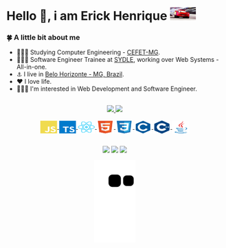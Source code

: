 # Hello 👋, i am Erick Henrique <img height="30" width="60" src="https://github.com/ErickHDdS/ErickHDdS/blob/main/mcqueen.gif">


### 🍀 A little bit about me

- 👨🏻‍🎓 Studying Computer Engineering - [CEFET-MG](https://www.cefetmg.br/).
- 👨🏻‍💻 Software Engineer Trainee at [SYDLE](https://www.sydle.com/), working over Web Systems - All-in-one.
- ⚓️ I live in [Belo Horizonte - MG, Brazil](https://www.google.com/maps/place/Belo+Horizonte,+MG/@-19.9026615,-44.1041363,11z/data=!3m1!4b1!4m5!3m4!1s0xa690cacacf2c33:0x5b35795e3ad23997!8m2!3d-19.919052!4d-43.9386685).
- ❤️ I love life.
- 🕵🏽‍♂️ I'm interested in Web Development and Software Engineer.

##

<div align="center">
  <a href="https://github.com/ErickHDdS">
  <img height="180em" src="https://github-readme-stats.vercel.app/api?username=ErickHDdS&show_icons=true&theme=dark&include_all_commits=true&count_private=true"/>
  <img height="180em" src="https://github-readme-stats.vercel.app/api/top-langs/?username=ErickHDdS&layout=compact&langs_count=7&theme=dark"/>
  </a>
</div>
  

  <div align="center"><br>
  
  <a href="https://www.javascript.com/" />
  <img align="center" alt="Js" height="30" width="40" src="https://raw.githubusercontent.com/devicons/devicon/master/icons/javascript/javascript-plain.svg" /> </a>
  
  <a href="https://www.typescriptlang.org/" />
  <img align="center" alt="Ts" height="30" width="40" src="https://raw.githubusercontent.com/devicons/devicon/master/icons/typescript/typescript-plain.svg" /> </a>
  
  <a href="https://pt-br.reactjs.org/" />
  <img align="center" alt="React" height="30" width="40" src="https://raw.githubusercontent.com/devicons/devicon/master/icons/react/react-original.svg" /> </a>
  
  <a href="https://developer.mozilla.org/pt-BR/docs/Web/HTML" />
  <img align="center" alt="HTML" height="30" width="40" src="https://raw.githubusercontent.com/devicons/devicon/master/icons/html5/html5-original.svg" /> </a>
  
  <a href="https://developer.mozilla.org/pt-BR/docs/Web/CSS" />
  <img align="center" alt="CSS" height="30" width="40" src="https://raw.githubusercontent.com/devicons/devicon/master/icons/css3/css3-original.svg" /> </a>
  
  <a href="https://devdocs.io/c/" />
  <img align="center" alt="C" height="30" width="40" src="https://raw.githubusercontent.com/devicons/devicon/master/icons/c/c-plain.svg" /> </a>
  
  <a href="https://devdocs.io/cpp/" />
  <img align="center" alt="C++" height="30" width="40" src="https://raw.githubusercontent.com/devicons/devicon/master/icons/cplusplus/cplusplus-plain.svg" /> </a>
  
  <a href="https://docs.oracle.com/en/java/" />
  <img align="center" alt="Java" height="30" width="40" src="https://raw.githubusercontent.com/devicons/devicon/master/icons/java/java-original.svg" /> </a>
</div>
  
  ##
  <div align="center"> 
  <a href="https://www.instagram.com/erickhenriquedds/" target="_blank"><img src="https://img.shields.io/badge/-Instagram-%23E4405F?style=for-the-badge&logo=instagram&logoColor=white" target="_blank"></a>
  <a href = "mailto:erickhenriquedds@gmail.com"><img src="https://img.shields.io/badge/-Gmail-%23333?style=for-the-badge&logo=gmail&logoColor=white" target="_blank"></a>
  <a href="https://www.linkedin.com/in/erickhenriquedds/" target="_blank"><img src="https://img.shields.io/badge/-LinkedIn-%230077B5?style=for-the-badge&logo=linkedin&logoColor=white" target="_blank"></a> 
  
  ![Snake animation](https://github.com/ErickHDdS/ErickHDdS/blob/output/github-contribution-grid-snake.svg)
  </div>
